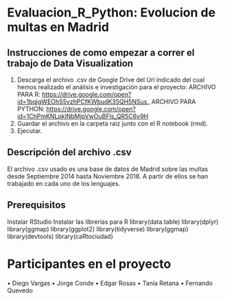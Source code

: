 # Evaluacion_R_Python: Evolucion de multas en Madrid

## Instrucciones de como empezar a correr el trabajo de Data Visualization
1.	Descarga el archivo .csv de Google Drive del Url indicado del cual hemos realizado el análisis e investigación para el proyecto: 
      ARCHIVO PARA R: https://drive.google.com/open?id=1bqjgWEOhS5vzhPCfKWbudK35QH5NSus_
      ARCHIVO PARA PYTHON: https://drive.google.com/open?id=1ChPmKNLpklNbMjpVwOuBFls_QR5C6v9H
2.	Guardar el archivo en la carpeta raiz junto con el R notebook (rmd).
3.	Ejecutar.

## Descripción del archivo .csv
El archivo .csv usado es una base de datos de Madrid sobre las multas desde Septiembre 2014 hasta Noviembre 2018. A partir de ellos se han trabajado en cada uno de los lenguajes.

## Prerequisitos
Instalar RStudio
Instalar las librerias para R
  library(data.table)
  library(dplyr)
  library(ggmap)
  library(ggplot2)
  library(tidyverse)
  library(ggmap)
  library(devtools)
  library(caRtociudad)
  
# Participantes en el proyecto
•	Diego Vargas
•	Jorge Conde
•	Edgar Rosas
•	Tania Retana
•	Fernando Quevedo
